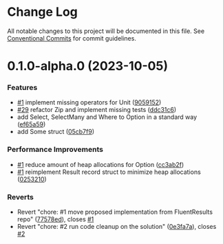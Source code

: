 # Change Log

All notable changes to this project will be documented in this file.
See [Conventional Commits](https://conventionalcommits.org) for commit guidelines.

# 0.1.0-alpha.0 (2023-10-05)

### Features

- [#1](https://github.com/plmatys/Results.Immutable/issues/1) implement missing operators for Unit ([9059152](https://github.com/plmatys/Results.Immutable/commit/9059152836a65f656c7772267de612c63760234e))
- [#29](https://github.com/plmatys/Results.Immutable/issues/29) refactor Zip and implement missing tests ([ddc31c6](https://github.com/plmatys/Results.Immutable/commit/ddc31c61ced97e28d898a3029721ab4e5e709657))
- add Select, SelectMany and Where to Option in a standard way ([ef65a59](https://github.com/plmatys/Results.Immutable/commit/ef65a59f0732b3d39cf5cc53bc2b8127b3ad1e04))
- add Some struct ([05cb7f9](https://github.com/plmatys/Results.Immutable/commit/05cb7f9f079ed76c884e3739b6633114e71ea13c))

### Performance Improvements

- [#1](https://github.com/plmatys/Results.Immutable/issues/1) reduce amount of heap allocations for Option<T> ([cc3ab2f](https://github.com/plmatys/Results.Immutable/commit/cc3ab2ffcdfadbb8d4b94c2f0caca9960cf11967))
- [#1](https://github.com/plmatys/Results.Immutable/issues/1) reimplement Result record struct to minimize heap allocations ([0253210](https://github.com/plmatys/Results.Immutable/commit/0253210acf1cc1ead5318053ffaad46bd851d4b4))

### Reverts

- Revert "chore: #1 move proposed implementation from FluentResults repo" ([77578ed](https://github.com/plmatys/Results.Immutable/commit/77578edb7a97be5c12535fab8d7efcf01e48ae71)), closes [#1](https://github.com/plmatys/Results.Immutable/issues/1)
- Revert "chore: #2 run code cleanup on the solution" ([0e3fa7a](https://github.com/plmatys/Results.Immutable/commit/0e3fa7a0932efacdb0637cfa96d6fefd4bf5c915)), closes [#2](https://github.com/plmatys/Results.Immutable/issues/2)
